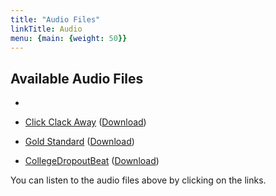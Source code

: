 ```yaml
---
title: "Audio Files"
linkTitle: Audio
menu: {main: {weight: 50}}
---
```


## Available Audio Files

- 




- [Click Clack Away](/audio/Click_Clack_Away.mp3) ([Download](/audio/Click_Clack_Away.mp3))
- [Gold Standard](/audio/Gold_Standard.mp3) ([Download](/audio/Gold_Standard.mp3))
- [CollegeDropoutBeat](/audio/CollegeDropoutBeat.mp3) ([Download](/audio/CollegeDropoutBeat.mp3))

You can listen to the audio files above by clicking on the links.